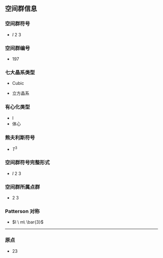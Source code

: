 

## 空间群信息

### 空间群符号

- $I \ 2 \ 3$

### 空间群编号

-  197

### 七大晶系类型

- Cubic

- 立方晶系

### 有心化类型

- I
- 体心

### 熊夫利斯符号

- $T^{3}$

### 空间群符号完整形式

- $I  \ 2 \ 3$

### 空间群所属点群

- $2 \ 3$

### Patterson 对称

- $I \ m\ \bar{3}$

---

### 原点

- 23
